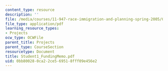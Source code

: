 ```yaml
---
content_type: resource
description: ''
file: /media/courses/11-947-race-immigration-and-planning-spring-2005/0bb800280ca22ce569518fff09e456e2_Student1_FundingMemo.pdf
file_type: application/pdf
learning_resource_types:
- Projects
ocw_type: OCWFile
parent_title: Projects
parent_type: CourseSection
resourcetype: Document
title: Student1_FundingMemo.pdf
uid: 0bb80028-0ca2-2ce5-6951-8fff09e456e2
---
```

